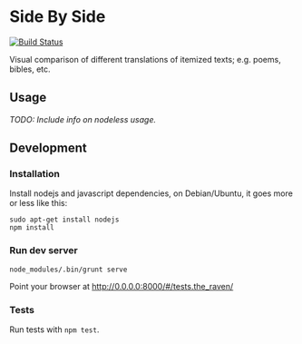 # Side By Side

[![Build Status](https://travis-ci.org/tasuk/side-by-side.png?branch=master)](https://travis-ci.org/tasuk/side-by-side)

Visual comparison of different translations of itemized texts; e.g. poems,
bibles, etc.

## Usage

*TODO: Include info on nodeless usage.*

## Development

### Installation

Install nodejs and javascript dependencies, on Debian/Ubuntu, it goes more or
less like this:

	sudo apt-get install nodejs
	npm install

### Run dev server

	node_modules/.bin/grunt serve

Point your browser at http://0.0.0.0:8000/#/tests.the_raven/

### Tests

Run tests with `npm test`.

